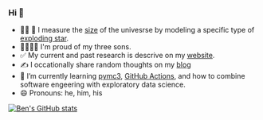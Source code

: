### Hi 👋 

- 👨‍💻 🔭 I measure the [size](https://en.wikipedia.org/wiki/Hubble's_law) of the univesrse by modeling a specific type of [exploding star](https://en.wikipedia.org/wiki/Type_Ia_supernova).
- 👨‍👩‍👦‍👦 I'm proud of my three sons.
- ✅ My current and past research is descrive on my [website](https://benjaminrose.github.io/research).
- ✍️ I occationally share random thoughts on my [blog](https://benjaminrose.github.io/blog)
- 🌱 I’m currently learning [pymc3](https://docs.pymc.io), [GitHub Actions](https://github.com/features/actions), and how to combine software engeering with exploratory data science.
- 😄 Pronouns: he, him, his


[![Ben's GitHub stats](https://github-readme-stats.vercel.app/api?username=benjaminrose&show_icons=true&count_private=true)](https://github.com/anuraghazra/github-readme-stats)

